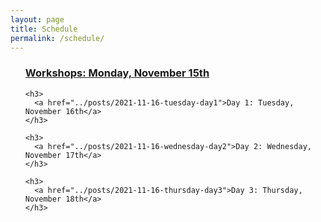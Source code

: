 ```yaml
---
layout: page
title: Schedule
permalink: /schedule/
---
```


<ul>
    <h3>
      <a href="../posts/2021-11-15-monday-day0">Workshops: Monday, November 15th</a>
    </h3>

    <h3>
      <a href="../posts/2021-11-16-tuesday-day1">Day 1: Tuesday, November 16th</a>
    </h3>

    <h3>
      <a href="../posts/2021-11-16-wednesday-day2">Day 2: Wednesday, November 17th</a>
    </h3>

    <h3>
      <a href="../posts/2021-11-16-thursday-day3">Day 3: Thursday, November 18th</a>
    </h3>


</ul>

